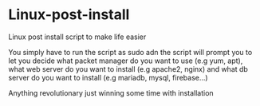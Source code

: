 # Linux-post-install
Linux post install script to make life easier

You simply have to run the script as sudo adn the script will prompt you to let you decide what packet manager do you want to use (e.g yum, apt), what web server do you want to install (e.g apache2, nginx) and what db server do you want to install (e.g mariadb, mysql, firebase...)

Anything revolutionary just winning some time with installation
